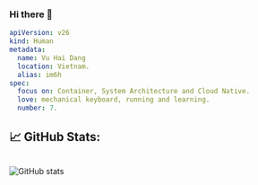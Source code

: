 ### Hi there 👋

```yaml
apiVersion: v26
kind: Human 
metadata:
  name: Vu Hai Dang
  location: Vietnam.
  alias: im6h
spec:
  focus on: Container, System Architecture and Cloud Native.
  love: mechanical keyboard, running and learning.
  number: 7.
```

## &#x1f4c8; GitHub Stats:

<div style="display:flex">

<!-- ![GitHub metrics](https://metrics.lecoq.io/im6h) -->

![GitHub stats](https://github-readme-stats.vercel.app/api?username=im6h&show_icons=true&theme=github_dark)

<!-- ![Vu's github stats](https://github-readme-stats.vercel.app/api/top-langs?username=im6h&count_private=false&show_icons=true&theme=onedark) -->

</div>
